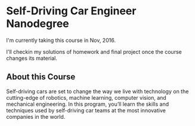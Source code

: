 # Self-Driving Car Engineer Nanodegree

I'm currently taking this course in Nov, 2016.

I'll checkin my solutions of homework and final project once the course changes its material.

## About this Course

Self-driving cars are set to change the way we live with technology on the cutting-edge of robotics, machine learning, computer vision, and mechanical engineering. In this program, you’ll learn the skills and techniques used by self-driving car teams at the most innovative companies in the world.
